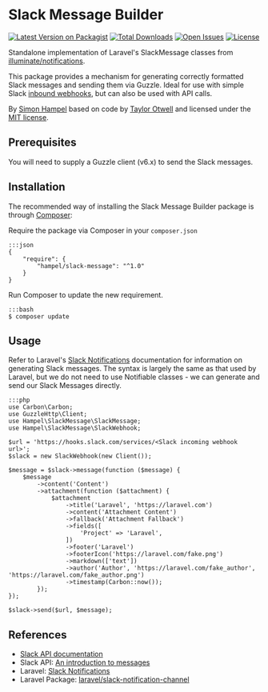 Slack Message Builder
=====================

[![Latest Version on Packagist](https://img.shields.io/packagist/v/hampel/slack-message.svg?style=flat-square)](https://packagist.org/packages/hampel/slack-message)
[![Total Downloads](https://img.shields.io/packagist/dt/hampel/slack-message.svg?style=flat-square)](https://packagist.org/packages/hampel/slack-message)
[![Open Issues](https://img.shields.io/github/issues-raw/hampel/slack-message.svg?style=flat-square)](https://github.com/hampel/slack-message/issues)
[![License](https://img.shields.io/packagist/l/hampel/slack-message.svg?style=flat-square)](https://packagist.org/packages/hampel/slack-message)

Standalone implementation of Laravel's SlackMessage classes from 
[illuminate/notifications](https://github.com/illuminate/notifications).

This package provides a mechanism for generating correctly formatted Slack messages and sending them via Guzzle. Ideal 
for use with simple Slack [inbound webhooks](https://api.slack.com/incoming-webhooks), but can also be used with API 
calls.

By [Simon Hampel](mailto:simon@hampelgroup.com) based on code by [Taylor Otwell](mailto:taylor@laravel.com) and licensed 
under the [MIT license](https://opensource.org/licenses/MIT).

Prerequisites
-------------

You will need to supply a Guzzle client (v6.x) to send the Slack messages.

Installation
------------

The recommended way of installing the Slack Message Builder package is through [Composer](http://getcomposer.org):

Require the package via Composer in your `composer.json`

    :::json
    {
        "require": {
            "hampel/slack-message": "^1.0"
        }
    }

Run Composer to update the new requirement.

    :::bash
    $ composer update

Usage
-----

Refer to Laravel's [Slack Notifications](https://laravel.com/docs/6.x/notifications#slack-notifications) documentation 
for information on generating Slack messages. The syntax is largely the same as that used by Laravel, but we do not 
need to use Notifiable classes - we can generate and send our Slack Messages directly.

	:::php
	use Carbon\Carbon;
	use GuzzleHttp\Client;
	use Hampel\SlackMessage\SlackMessage;
	use Hampel\SlackMessage\SlackWebhook;
	
	$url = 'https://hooks.slack.com/services/<Slack incoming webhook url>';
	$slack = new SlackWebhook(new Client());
	
	$message = $slack->message(function ($message) {
		$message
			->content('Content')
			->attachment(function ($attachment) {
				$attachment
					->title('Laravel', 'https://laravel.com')
					->content('Attachment Content')
					->fallback('Attachment Fallback')
					->fields([
						'Project' => 'Laravel',
					])
					->footer('Laravel')
					->footerIcon('https://laravel.com/fake.png')
					->markdown(['text'])
					->author('Author', 'https://laravel.com/fake_author', 'https://laravel.com/fake_author.png')
					->timestamp(Carbon::now());
			});
	});
	
	$slack->send($url, $message);

References
----------

* [Slack API documentation](https://api.slack.com/)
* Slack API: [An introduction to messages](https://api.slack.com/docs/messages)
* Laravel: [Slack Notifications](https://laravel.com/docs/6.x/notifications#slack-notifications)
* Laravel Package: [laravel/slack-notification-channel](https://github.com/laravel/slack-notification-channel) 
